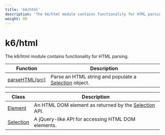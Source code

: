 ```yaml
---
title: 'k6/html'
description: 'The k6/html module contains functionality for HTML parsing.'
weight: 08
---
```


# k6/html

The k6/html module contains functionality for HTML parsing.

| Function                                                                                    | Description                                                                                                                        |
| ------------------------------------------------------------------------------------------- | ---------------------------------------------------------------------------------------------------------------------------------- |
| [parseHTML(src)](https://grafana.com/docs/k6/<K6_VERSION>/javascript-api/k6-html/parsehtml) | Parse an HTML string and populate a [Selection](https://grafana.com/docs/k6/<K6_VERSION>/javascript-api/k6-html/selection) object. |

| Class                                                                                  | Description                                                                                                                        |
| -------------------------------------------------------------------------------------- | ---------------------------------------------------------------------------------------------------------------------------------- |
| [Element](https://grafana.com/docs/k6/<K6_VERSION>/javascript-api/k6-html/element)     | An HTML DOM element as returned by the [Selection](https://grafana.com/docs/k6/<K6_VERSION>/javascript-api/k6-html/selection) API. |
| [Selection](https://grafana.com/docs/k6/<K6_VERSION>/javascript-api/k6-html/selection) | A jQuery-like API for accessing HTML DOM elements.                                                                                 |
